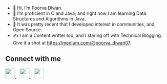 - 👋 Hi, I’m Poorva Diwan.
- 🌱 I’m proficient in C and Java; and right now I am learning Data Structures and Algorithms in Java.
- 💞️ It was pretty recent that I developed interest in communities, and Open Source.
- ✍️ I am a Content writter too, and I staring off with Technical Blogging. Give it a shot at https://medium.com/@poorva_diwan07.
<!---
poorvadiwan/poorvadiwan is a ✨ special ✨ repository because its `README.md` (this file) appears on your GitHub profile.
You can click the Preview link to take a look at your changes.
--->

## Connect with me
  <a href="https://twitter.com/poorva_diwan07">
    <img width="30px" src="https://www.vectorlogo.zone/logos/twitter/twitter-official.svg" />
  </a>&ensp;
  <a href="https://www.linkedin.com/in/poorva-diwan-a019971a7/">
    <img width="30px" src="https://www.vectorlogo.zone/logos/linkedin/linkedin-icon.svg" />
  </a>&ensp;
  <a href="https://www.instagram.com/poorva_diwan_07/">
    <img width="30px" src="https://www.vectorlogo.zone/logos/instagram/instagram-icon.svg" />
  </a>
  
